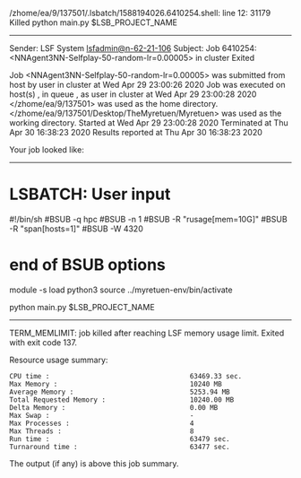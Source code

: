 /zhome/ea/9/137501/.lsbatch/1588194026.6410254.shell: line 12: 31179 Killed                  python main.py $LSB_PROJECT_NAME

------------------------------------------------------------
Sender: LSF System <lsfadmin@n-62-21-106>
Subject: Job 6410254: <NNAgent3NN-Selfplay-50-random-lr=0.00005> in cluster <dcc> Exited

Job <NNAgent3NN-Selfplay-50-random-lr=0.00005> was submitted from host <n-62-30-6> by user <s183914> in cluster <dcc> at Wed Apr 29 23:00:26 2020
Job was executed on host(s) <n-62-21-106>, in queue <hpc>, as user <s183914> in cluster <dcc> at Wed Apr 29 23:00:28 2020
</zhome/ea/9/137501> was used as the home directory.
</zhome/ea/9/137501/Desktop/TheMyretuen/Myretuen> was used as the working directory.
Started at Wed Apr 29 23:00:28 2020
Terminated at Thu Apr 30 16:38:23 2020
Results reported at Thu Apr 30 16:38:23 2020

Your job looked like:

------------------------------------------------------------
# LSBATCH: User input
#!/bin/sh
#BSUB -q hpc
#BSUB -n 1
#BSUB -R "rusage[mem=10G]"
#BSUB -R "span[hosts=1]"
#BSUB -W 4320
# end of BSUB options

module -s load python3
source ../myretuen-env/bin/activate

python main.py $LSB_PROJECT_NAME


------------------------------------------------------------

TERM_MEMLIMIT: job killed after reaching LSF memory usage limit.
Exited with exit code 137.

Resource usage summary:

    CPU time :                                   63469.33 sec.
    Max Memory :                                 10240 MB
    Average Memory :                             5253.94 MB
    Total Requested Memory :                     10240.00 MB
    Delta Memory :                               0.00 MB
    Max Swap :                                   -
    Max Processes :                              4
    Max Threads :                                8
    Run time :                                   63479 sec.
    Turnaround time :                            63477 sec.

The output (if any) is above this job summary.

